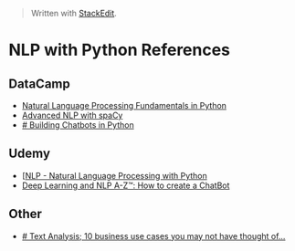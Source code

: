 > Written with [StackEdit](https://stackedit.io/).

# NLP with Python References

## DataCamp

- [Natural Language Processing Fundamentals in Python](https://www.datacamp.com/courses/natural-language-processing-fundamentals-in-python)
- [Advanced NLP with spaCy](https://www.datacamp.com/courses/advanced-nlp-with-spacy)
- [# Building Chatbots in Python](https://www.datacamp.com/courses/building-chatbots-in-python)

## Udemy

- [[NLP - Natural Language Processing with Python](https://www.udemy.com/nlp-natural-language-processing-with-python/)
- [Deep Learning and NLP A-Z™: How to create a ChatBot](https://www.udemy.com/chatbot/)

## Other

- [# Text Analysis; 10 business use cases you may not have thought of…]()
<!--stackedit_data:
eyJoaXN0b3J5IjpbLTE5MzY2MDg1MDUsLTE0NzU0MDM1NjYsLT
YzNDc4NzgwMV19
-->
